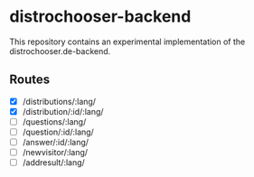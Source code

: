 # distrochooser-backend

This repository contains an experimental implementation of the distrochooser.de-backend. 

## Routes

- [x] /distributions/:lang/
- [x] /distribution/:id/:lang/
- [ ] /questions/:lang/
- [ ] /question/:id/:lang/
- [ ] /answer/:id/:lang/
- [ ] /newvisitor/:lang/
- [ ] /addresult/:lang/